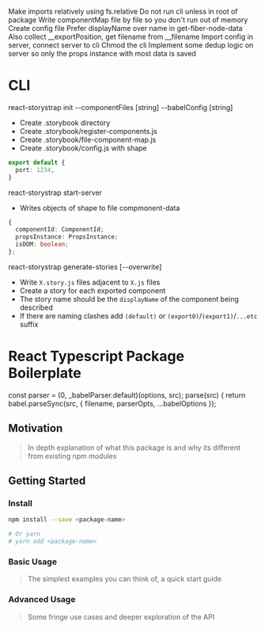 Make imports relatively using fs.relative
Do not run cli unless in root of package
Write componentMap file by file so you don't run out of memory
Create config file
Prefer displayName over name in get-fiber-node-data
Also collect __exportPosition, get filename from __filename
Import config in server, connect server to cli
Chmod the cli
Implement some dedup logic on server so only the props instance with most data is saved


# CLI

react-storystrap init --componentFiles [string] --babelConfig [string] 

- Create .storybook directory
- Create .storybook/register-components.js
- Create .storybook/file-component-map.js
- Create .storybook/config.js with shape

```ts
export default {
  port: 1234,
}
```

react-storystrap start-server

- Writes objects of shape to file compmonent-data

```ts
{
  componentId: ComponentId;
  propsInstance: PropsInstance;
  isDOM: boolean;
};
```

react-storystrap generate-stories [--overwrite]

- Write `X.story.js` files adjacent to `X.js` files
- Create a story for each exported component
- The story name should be the `displayName` of the component being described
- If there are naming clashes add `(default)` or `(export0)`/`(export1)`/`...etc` suffix



# React Typescript Package Boilerplate

  const parser = (0, _babelParser.default)(options, src);
    parse(src) {
      return babel.parseSync(src, {
        filename,
        parserOpts,
        ...babelOptions
      });
## Motivation

> In depth explanation of what this package is and why its different from existing npm modules

## Getting Started

### Install

```bash
npm install --save <package-name>

# Or yarn
# yarn add <package-name>
```

### Basic Usage

> The simplest examples you can think of, a quick start guide

### Advanced Usage

> Some fringe use cases and deeper exploration of the API
